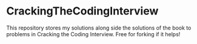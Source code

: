# CrackingTheCodingInterview 
This repository stores my solutions along side the solutions of the book to problems in Cracking the Coding Interview. Free for forking if it helps!
